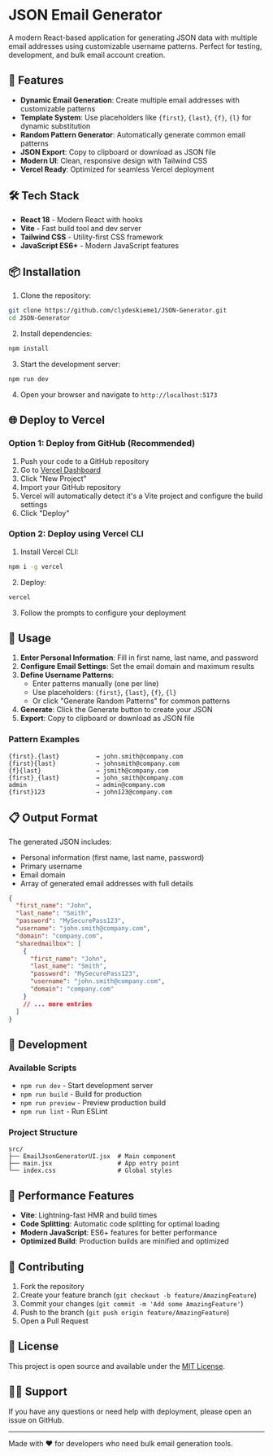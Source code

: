 # JSON Email Generator

A modern React-based application for generating JSON data with multiple email addresses using customizable username patterns. Perfect for testing, development, and bulk email account creation.

## 🚀 Features

- **Dynamic Email Generation**: Create multiple email addresses with customizable patterns
- **Template System**: Use placeholders like `{first}`, `{last}`, `{f}`, `{l}` for dynamic substitution
- **Random Pattern Generator**: Automatically generate common email patterns
- **JSON Export**: Copy to clipboard or download as JSON file
- **Modern UI**: Clean, responsive design with Tailwind CSS
- **Vercel Ready**: Optimized for seamless Vercel deployment

## 🛠️ Tech Stack

- **React 18** - Modern React with hooks
- **Vite** - Fast build tool and dev server
- **Tailwind CSS** - Utility-first CSS framework
- **JavaScript ES6+** - Modern JavaScript features

## 📦 Installation

1. Clone the repository:
```bash
git clone https://github.com/clydeskieme1/JSON-Generator.git
cd JSON-Generator
```

2. Install dependencies:
```bash
npm install
```

3. Start the development server:
```bash
npm run dev
```

4. Open your browser and navigate to `http://localhost:5173`

## 🌐 Deploy to Vercel

### Option 1: Deploy from GitHub (Recommended)

1. Push your code to a GitHub repository
2. Go to [Vercel Dashboard](https://vercel.com/dashboard)
3. Click "New Project"
4. Import your GitHub repository
5. Vercel will automatically detect it's a Vite project and configure the build settings
6. Click "Deploy"

### Option 2: Deploy using Vercel CLI

1. Install Vercel CLI:
```bash
npm i -g vercel
```

2. Deploy:
```bash
vercel
```

3. Follow the prompts to configure your deployment

## 🎯 Usage

1. **Enter Personal Information**: Fill in first name, last name, and password
2. **Configure Email Settings**: Set the email domain and maximum results
3. **Define Username Patterns**: 
   - Enter patterns manually (one per line)
   - Use placeholders: `{first}`, `{last}`, `{f}`, `{l}`
   - Or click "Generate Random Patterns" for common patterns
4. **Generate**: Click the Generate button to create your JSON
5. **Export**: Copy to clipboard or download as JSON file

### Pattern Examples

```
{first}.{last}          → john.smith@company.com
{first}{last}           → johnsmith@company.com
{f}{last}               → jsmith@company.com
{first}_{last}          → john_smith@company.com
admin                   → admin@company.com
{first}123              → john123@company.com
```

## 📋 Output Format

The generated JSON includes:
- Personal information (first name, last name, password)
- Primary username
- Email domain
- Array of generated email addresses with full details

```json
{
  "first_name": "John",
  "last_name": "Smith",
  "password": "MySecurePass123",
  "username": "john.smith@company.com",
  "domain": "company.com",
  "sharedmailbox": [
    {
      "first_name": "John",
      "last_name": "Smith",
      "password": "MySecurePass123",
      "username": "john.smith@company.com",
      "domain": "company.com"
    }
    // ... more entries
  ]
}
```

## 🔧 Development

### Available Scripts

- `npm run dev` - Start development server
- `npm run build` - Build for production
- `npm run preview` - Preview production build
- `npm run lint` - Run ESLint

### Project Structure

```
src/
├── EmailJsonGeneratorUI.jsx  # Main component
├── main.jsx                  # App entry point
└── index.css                 # Global styles
```

## 🚀 Performance Features

- **Vite**: Lightning-fast HMR and build times
- **Code Splitting**: Automatic code splitting for optimal loading
- **Modern JavaScript**: ES6+ features for better performance
- **Optimized Build**: Production builds are minified and optimized

## 🤝 Contributing

1. Fork the repository
2. Create your feature branch (`git checkout -b feature/AmazingFeature`)
3. Commit your changes (`git commit -m 'Add some AmazingFeature'`)
4. Push to the branch (`git push origin feature/AmazingFeature`)
5. Open a Pull Request

## 📄 License

This project is open source and available under the [MIT License](LICENSE).

## 🙋‍♂️ Support

If you have any questions or need help with deployment, please open an issue on GitHub.

---

Made with ❤️ for developers who need bulk email generation tools.